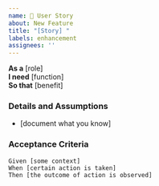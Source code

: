 ```yaml
---
name: 📝 User Story
about: New Feature
title: "[Story] "
labels: enhancement
assignees: ''
---
```


**As a** [role]  
**I need** [function]  
**So that** [benefit]  

### Details and Assumptions
* [document what you know]      

### Acceptance Criteria
```gherkin
Given [some context]  
When [certain action is taken]  
Then [the outcome of action is observed]  
